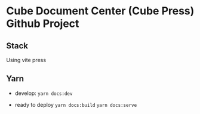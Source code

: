 # Cube Document Center (Cube Press) Github Project

## Stack
Using vite press

## Yarn
* develop: 
`yarn docs:dev`

* ready to deploy
`yarn docs:build`
`yarn docs:serve` 